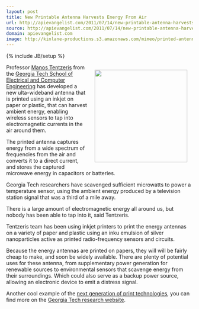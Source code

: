 ```yaml
---
layout: post
title: New Printable Antenna Harvests Energy From Air
url: http://apievangelist.com/2011/07/14/new-printable-antenna-harvests-energy-from-air/
source: http://apievangelist.com/2011/07/14/new-printable-antenna-harvests-energy-from-air/
domain: apievangelist.com
image: http://kinlane-productions.s3.amazonaws.com/mimeo/printed-antenna-for-energy.jpg
---
```

{% include JB/setup %}<p><img style="padding: 15px;" src="http://kinlane-productions.s3.amazonaws.com/mimeo/printed-antenna-for-energy.jpg" alt="" width="250" align="right" /><p></p>
Professor <a href="http://www.ece.gatech.edu/~etentze">Manos Tentzeris</a> from the <a title="Georgia Tech School of Electrical and Computing Engineering" href="http://www.ece.gatech.edu/">Georgia Tech School of Electrical and Computer Engineering</a> has developed a new ulta-wideband antenna that is printed using an inkjet on paper or plastic, that can harvest ambient energy, enabling wireless sensors to tap into electromagnetic currents in the air around them.<p></p>
The printed antenna captures energy from a wide spectrum of frequencies from the air and converts it to a direct current, and stores the captured microwave energy in capacitors or batteries.<p></p>
Georgia Tech researchers have scavenged sufficient microwatts to power a temperature sensor, using the ambient energy produced by a television station signal that was a third of a mile away.<p></p>
There is a large amount of electromagnetic energy all around us, but nobody has been able to tap into it, said Tentzeris.<p></p>
Tentzeris team has been using inkjet printers to print the energy antennas on a variety of paper and plastic using an inku emulsion of silver nanoparticles active as printed radio-frequency sensors and circuits.<p></p>
Because the energy antennas are printed on papers, they will will be fairly cheap to make, and soon be widely available. There are plenty of potential uses for these antenna, from supplementary power generation for renewable sources to environmental sensors that scavenge energy from their surroundings. Which could also serve as a backup power source, allowing an electronic device to emit a distress signal.<p></p>
Another cool example of the <a title="Next Generation of Print Technologies" href="http://developer.mimeo.com">next generation of print technologies</a>, you can find more on the <a href="http://gtresearchnews.gatech.edu/device-captures-ambient-energy/">Georgia Tech research website</a>.
</p>
